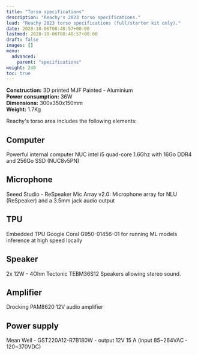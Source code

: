 ```yaml
---
title: "Torso specifications"
description: "Reachy's 2023 torso specifications."
lead: "Reachy 2023 torso specifications (full/starter kit only)."
date: 2020-10-06T08:48:57+00:00
lastmod: 2020-10-06T08:48:57+00:00
draft: false
images: []
menu:
  advanced:
    parent: "specifications"
weight: 240
toc: true
---
```


**Construction:** 3D printed MJF Painted - Aluminium  
**Power consumption:** 36W  
**Dimensions:** 300x350x150mm  
**Weight:** 1.7Kg  

Reachy's torso area includes the following elements:

## Computer
Powerful internal computer NUC intel i5 quad-core 1.6Ghz with 16Go DDR4 and 256Go SSD (NUC8v5PN)

## Microphone
Seeed Studio - ReSpeaker Mic Array v2.0:  Microphone array for NLU (ReSpeaker) and a 3.5mm jack audio output

## TPU
Embedded TPU Google Coral G950-01456-01 for running ML models inference at high speed locally

## Speaker
2x 12W - 4Ohm Tectonic TEBM36S12 Speakers allowing stereo sound.

## Amplifier
Drocking PAM8620 12V audio amplifier

## Power supply
Mean Well - GST220A12-R7B180W - output 12V 15 A (input 85~264VAC - 120~370VDC)
